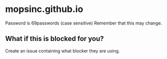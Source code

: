 # mopsinc.github.io
Password is 69passwords (case sensitive)
Remember that this may change.
## What if this is blocked for you?

Create an issue containing what blocker they are using.

